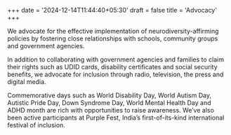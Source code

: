 +++
date = '2024-12-14T11:44:40+05:30'
draft = false
title = 'Advocacy'
+++

We advocate for the effective implementation of neurodiversity-affirming policies by fostering close relationships with schools, community groups and government agencies.

In addition to collaborating with government agencies and families to claim their rights such as UDID cards, disability certificates and social security benefits, we advocate for inclusion through radio, television, the press and digital media.

Commemorative days such as World Disability Day, World Autism Day, Autistic Pride Day, Down Syndrome Day, World Mental Health Day and ADHD month are rich with opportunities to raise awareness. We’ve also been active participants at Purple Fest, India’s first-of-its-kind international festival of inclusion.
